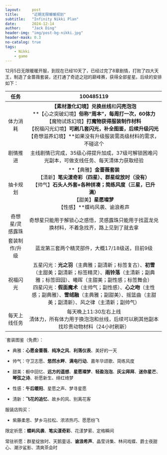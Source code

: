 ```yaml
---
layout:     post
title:      "近期无限暖暖规划"
subtitle:   "Infinity Nikki Plan"
date:       2024-12-14
author:     "Jack Ding"
header-img: "img/post-bg-nikki.jpg"
header-mask: 0.3
no-catalog: true
tags:
    - Nikki
    - game
---
```


12月5日无限暖暖开服，到现在已经10天了，已经过完了8章剧情，打败了四大天王，制造了金蔷薇套装，还打通了奇迹之冠的巅峰赛，获得全部星星。后续的安排如下：

|      任务       |                          100485119                           |
| :-------------: | :----------------------------------------------------------: |
|    体力消耗     | **【素材激化幻境】**兑换**丝线**和**闪亮泡泡**<br>**【心之突破幻境】**俗称“周本”，每周打一次，60体力<br>**【魔物试炼幻境】**打魔物获得服装制作材料<br>**【祝福闪光幻境】**可刷几套闪光，补全图鉴，后续升级闪光<br>**【奇想滋养幻境】**如果没有升级服装需高级材料的需求，不碰这个 |
|    剧情推进     | 主线剧情已完成，35级心得提升加成，37级可解锁困难闪光副本，可做支线任务、每天清体力获取经验 |
|    抽卡规划     | **【典雅】**金蔷薇套装<br>**【清新】**笔尖漾奇彩（四星）、群星绽放时（没有）<br>**【帅气】**石头人外套+各种拼凑；简练风度（三星，已升满）<br>**【甜美】**星愿璨梦<br>**【性感】**蝶屿风袭、谕浪希声 |
| 奇想星/灵感露珠 | 奇想星只能用于解锁心之感悟，灵感露珠只能用于找蓝龙兑换材料，不着急找齐，路上见到了就去拿 |
|  套装制作/升级  |        蓝龙第三套两个精灵部件，大概17/18级送，目前9级        |
|    祝福闪光     | 五星闪光：**光之羽**（主典雅；副清新；标签复古）、**初雪**（主甜美；副清新；标签精灵）、**雨铃落**（主清新；副典雅；标签田园）、曦晖（主甜美；副性感；标签舞会）<br>四星闪光：**假面魔术**（主帅气；副性感）、**心之吻**（主性感；副典雅）、**雪绒融**（主典雅；副甜美）、摇篮曲（主甜美；副清新）、风之律（主清新；副帅气） |
|  每天上线任务   | 每天晚上11:30左右上线<br>清体力，所有体力用于换泡泡和丝线，后续可以刷其他副本<br>找珍贵动物材料（24小时刷新） |

`套装图鉴（免费）：

- 典雅：**心愿金蔷薇**、**纯净之风**、**利落仪表**、美好的一天

- 帅气：守卫志愿、**悠然水畔**、**满电行动**、嘉年华颂歌、简练风度

- 甜美：橱中回忆、**远方的遥想**、**星愿璨梦**、**轻盈泡泡**、**灰尘拜拜**、**迷你星芒**、**琴弦之诗**、祈愿新生、绯红绮梦

- 性感：**午后暖阳**、星愿之声、梦寻星愿

- 清新：**飞花的追忆**、故乡的风、别离花客

服装店购买：

- 紫藤柔思、梦乡马拉松、浓浓热巧、愿愿纷飞

限定祈愿：**蝶屿风袭**、**笔尖漾奇彩**、花漾梦萦、定格瞬间

常驻祈愿：群星绽放时、天鹅童话、**谕浪希声**、晶莹诗集、林间戏蝶、爵士夜甜心、潮汐鲨影、清爽茶会时